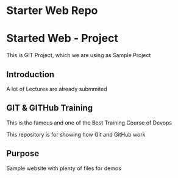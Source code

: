 # Starter Web Repo



# Started Web - Project
This is GIT Project, which we are using as Sample Project

## Introduction
A lot of Lectures are already submmited

## GIT & GITHub Training
This is the famous and one of the Best Training Course of Devops





This repository is for showing how Git and GitHub work

## Purpose

Sample website with plenty of files for demos


